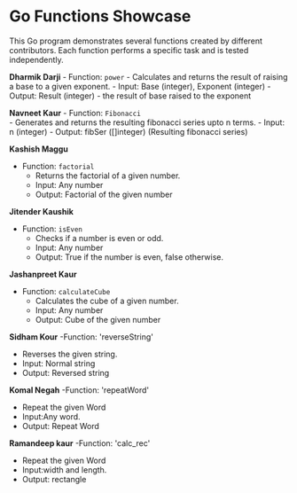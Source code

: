 # Go Functions Showcase

This Go program demonstrates several functions created by different contributors. Each function performs a specific task and is tested independently.

**Dharmik Darji**
    - Function: `power`
    - Calculates and returns the result of raising a base to a given exponent.
    - Input: Base (integer), Exponent (integer)
    - Output: Result (integer) - the result of base raised to the exponent

**Navneet Kaur**
    - Function: `Fibonacci`   
    - Generates and returns the resulting fibonacci series upto n terms.
    - Input: n (integer)
    - Output: fibSer ([]integer) (Resulting fibonacci series)

**Kashish Maggu**
   - Function: `factorial`
     - Returns the factorial of a given number.
     - Input: Any number
     - Output: Factorial of the given number

 **Jitender Kaushik**
   - Function: `isEven`
     - Checks if a number is even or odd.
     - Input: Any number
     - Output: True if the number is even, false otherwise.

 **Jashanpreet Kaur**
   - Function: `calculateCube`
     - Calculates the cube of a given number.
     - Input: Any number
     - Output: Cube of the given number
         
 **Sidham Kour**
  -Function: 'reverseString'
  - Reverses the given string.
  - Input: Normal string
  - Output: Reversed string

**Komal Negah**
  -Function: 'repeatWord'
  - Repeat the given Word
  - Input:Any word.
  - Output: Repeat Word

  **Ramandeep kaur**
  -Function: 'calc_rec'
  - Repeat the given Word
  - Input:width and length.
  - Output: rectangle